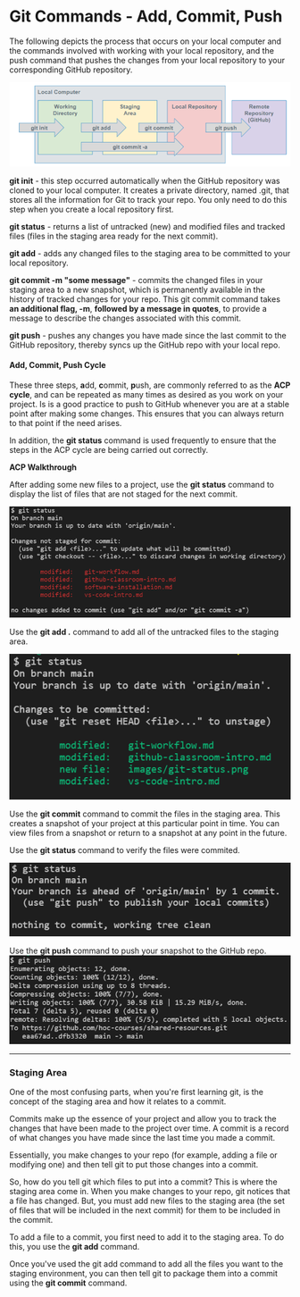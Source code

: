 # Git Commands - Add, Commit, Push

The following depicts the process that occurs on your local computer and the commands involved with working with your local repository, and the push command that pushes the changes from your local repository to your corresponding GitHub repository.

![](https://raw.githubusercontent.com/hoc-labs/images/main/assignments-intro-9.png)

**git init** - this step occurred automatically when the GitHub repository was cloned to your local computer. It creates a private directory, named .git, that stores all the information for Git to track your repo. You only need to do this step when you create a local repository first.

**git status** - returns a list of untracked (new) and modified files and tracked files (files in the staging area ready for the next commit).

**git add** - adds any changed files to the staging area to be committed to your local repository.

**git commit -m "some message"** - commits the changed files in your staging area to a new snapshot, which is permanently available in the history of tracked changes for your repo. This git commit command takes **an additional flag, -m**, **followed by a message in quotes**, to provide a message to describe the changes associated with this commit.

**git push** - pushes any changes you have made since the last commit to the GitHub repository, thereby syncs up the GitHub repo with your local repo.

#### Add, Commit, Push Cycle
These three steps, **a**dd, **c**ommit, **p**ush, are commonly referred to as the **ACP cycle**, and can be repeated as many times as desired as you work on your project. Is is a good practice to push to GitHub whenever you are at a stable point after making some changes. This ensures that you can always return to that point if the need arises.

In addition, the **git status** command is used frequently to ensure that the steps in the ACP cycle are being carried out correctly.
<br/>

**ACP Walkthrough**

After adding some new files to a project, use the **git status** command to display the list of files that are not staged for the next commit.

![](./images/git-status.png)

Use the **git add .** command to add all of the untracked files to the staging area.

![](./images/git-status-after-add.png)

Use the **git commit** command to commit the files in the staging area. This creates a snapshot of your project at this particular point in time. You can view files from a snapshot or return to a snapshot at any point in the future.

Use the **git status** command to verify the files were commited.

![](./images/git-status-after-commit.png)

Use the **git push** command to push your snapshot to the GitHub repo.
![](./images/git-push.png)

---
### Staging Area
One of the most confusing parts, when you're first learning git, is the concept of the staging area and how it relates to a commit. 

Commits make up the essence of your project and allow you to track the changes that have been made to the project over time. A commit is a record of what changes you have made since the last time you made a commit. 

Essentially, you make changes to your repo (for example, adding a file or modifying one) and then tell git to put those changes into a commit.

So, how do you tell git which files to put into a commit? This is where the staging area come in.  When you make changes to your repo, git notices that a file has changed. But, you must add new files to the staging area (the set of files that will be included in the next commit) for them to be included in the commit.

To add a file to a commit, you first need to add it to the staging area. To do this, you use the **git add** command.

Once you've used the git add command to add all the files you want to the staging environment, you can then tell git to package them into a commit using the **git commit** command.



